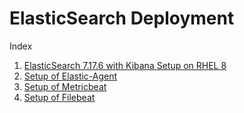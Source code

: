 # ElasticSearch Deployment

Index 

1. [ElasticSearch 7.17.6 with Kibana Setup on RHEL 8](https://github.com/omkardamame/ElasticSearch/blob/main/ElasticSearch%207.17.6%20with%20Kibana%20Setup%20on%20RHEL%208.md)
2. [Setup of Elastic-Agent](https://github.com/omkardamame/ElasticSearch/blob/main/Setup%20of%20Elastic-Agent.md)
3. [Setup of Metricbeat](https://github.com/methos28/ElasticSearch/blob/main/Beats_Configs/Filebeat/Filebeat_Installation.md)
4. [Setup of Filebeat](https://github.com/methos28/ElasticSearch/blob/main/Beats_Configs/Metricbeat/MetricBeat_Installtion.md)
